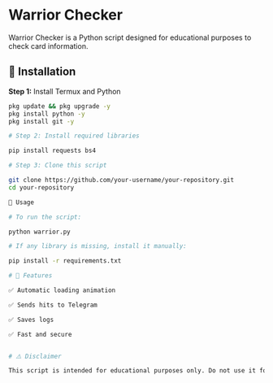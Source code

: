 # Warrior Checker

Warrior Checker is a Python script designed for educational purposes to check card information.

## 🔧 Installation

**Step 1:** Install Termux and Python  
```sh
pkg update && pkg upgrade -y
pkg install python -y
pkg install git -y

# Step 2: Install required libraries

pip install requests bs4

# Step 3: Clone this script

git clone https://github.com/your-username/your-repository.git
cd your-repository

🚀 Usage

# To run the script:

python warrior.py

# If any library is missing, install it manually:

pip install -r requirements.txt

# 📌 Features

✅ Automatic loading animation

✅ Sends hits to Telegram

✅ Saves logs

✅ Fast and secure


# ⚠️ Disclaimer

This script is intended for educational purposes only. Do not use it for any illegal or unethical activities.
